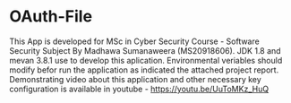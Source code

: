# OAuth-File
This App is developed for MSc in Cyber Security Course - Software Security Subject By Madhawa Sumanaweera (MS20918606). 
JDK 1.8 and mevan 3.8.1 use to develop this aplication. 
Environmental veriables should modify befor run the application as indicated the attached project report.
Demonstrating video about this application and other necessary key configuration is available in youtube - https://youtu.be/UuToMKz_HuQ
